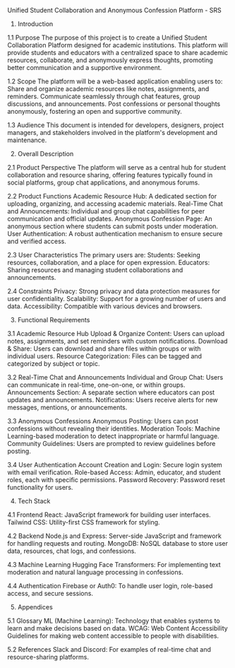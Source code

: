 Unified Student Collaboration and Anonymous Confession Platform - SRS
1. Introduction


1.1 Purpose
The purpose of this project is to create a Unified Student Collaboration Platform designed for academic institutions. This platform will provide students and educators with a centralized space to share academic resources, collaborate, and anonymously express thoughts, promoting better communication and a supportive environment.




1.2 Scope
The platform will be a web-based application enabling users to:
Share and organize academic resources like notes, assignments, and reminders.
Communicate seamlessly through chat features, group discussions, and announcements.
Post confessions or personal thoughts anonymously, fostering an open and supportive community.



1.3 Audience
This document is intended for developers, designers, project managers, and stakeholders involved in the platform's development and maintenance.

2. Overall Description


2.1 Product Perspective
The platform will serve as a central hub for student collaboration and resource sharing, offering features typically found in social platforms, group chat applications, and anonymous forums.



2.2 Product Functions
Academic Resource Hub: A dedicated section for uploading, organizing, and accessing academic materials.
Real-Time Chat and Announcements: Individual and group chat capabilities for peer communication and official updates.
Anonymous Confession Page: An anonymous section where students can submit posts under moderation.
User Authentication: A robust authentication mechanism to ensure secure and verified access.



2.3 User Characteristics
The primary users are:
Students: Seeking resources, collaboration, and a place for open expression.
Educators: Sharing resources and managing student collaborations and announcements.



2.4 Constraints
Privacy: Strong privacy and data protection measures for user confidentiality.
Scalability: Support for a growing number of users and data.
Accessibility: Compatible with various devices and browsers.


3. Functional Requirements


3.1 Academic Resource Hub
Upload & Organize Content: Users can upload notes, assignments, and set reminders with custom notifications.
Download & Share: Users can download and share files within groups or with individual users.
Resource Categorization: Files can be tagged and categorized by subject or topic.



3.2 Real-Time Chat and Announcements
Individual and Group Chat: Users can communicate in real-time, one-on-one, or within groups.
Announcements Section: A separate section where educators can post updates and announcements.
Notifications: Users receive alerts for new messages, mentions, or announcements.



3.3 Anonymous Confessions
Anonymous Posting: Users can post confessions without revealing their identities.
Moderation Tools: Machine Learning-based moderation to detect inappropriate or harmful language.
Community Guidelines: Users are prompted to review guidelines before posting.



3.4 User Authentication
Account Creation and Login: Secure login system with email verification.
Role-based Access: Admin, educator, and student roles, each with specific permissions.
Password Recovery: Password reset functionality for users.


4. Tech Stack


4.1 Frontend
React: JavaScript framework for building user interfaces.
Tailwind CSS: Utility-first CSS framework for styling.



4.2 Backend
Node.js and Express: Server-side JavaScript and framework for handling requests and routing.
MongoDB: NoSQL database to store user data, resources, chat logs, and confessions.



4.3 Machine Learning
Hugging Face Transformers: For implementing text moderation and natural language processing in confessions.



4.4 Authentication
Firebase or Auth0: To handle user login, role-based access, and secure sessions.

5. Appendices


5.1 Glossary
ML (Machine Learning): Technology that enables systems to learn and make decisions based on data.
WCAG: Web Content Accessibility Guidelines for making web content accessible to people with disabilities.



5.2 References
Slack and Discord: For examples of real-time chat and resource-sharing platforms.
